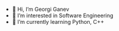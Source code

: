 - 👋 Hi, I’m Georgi Ganev
- 👀 I’m interested in Software Engineering
- 🌱 I’m currently learning Python, C++

<!---
GeorgiGanev03/GeorgiGanev03 is a ✨ special ✨ repository because its `README.md` (this file) appears on your GitHub profile.
You can click the Preview link to take a look at your changes.
--->
